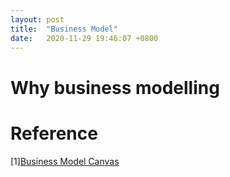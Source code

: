 ```yaml
---
layout: post
title:  "Business Model"
date:   2020-11-29 19:46:07 +0800
---
```


# Why business modelling
# Reference

[1][Business Model Canvas](https://www.wikiwand.com/en/Business_Model_Canvas)
